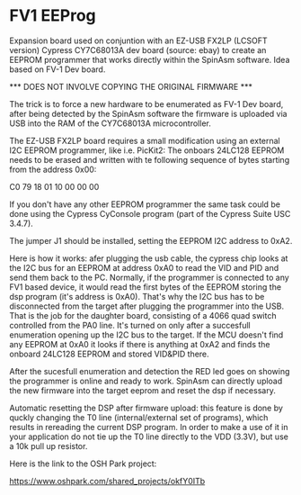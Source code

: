 FV1 EEProg
==========

Expansion board used on conjuntion with an EZ-USB FX2LP (LCSOFT version) Cypress CY7C68013A dev board (source: ebay)
to create an EEPROM programmer that works directly within the SpinAsm software. Idea based on FV-1 Dev board.

*** DOES NOT INVOLVE COPYING THE ORIGINAL FIRMWARE ***

The trick is to force a new hardware to be enumerated as FV-1 Dev board, after being detected by the SpinAsm software the firmware is uploaded via USB into the RAM of the CY7C68013A microcontroller.

The EZ-USB FX2LP board requires a small modification using an external I2C EEPROM programmer, like i.e. PicKit2:
The onboars 24LC128 EEPROM needs to be erased and written with te following sequence of bytes starting from the address 0x00:

C0 79 18 01 10 00 00 00

If you don't have any other EEPROM programmer the same task could be done using the Cypress CyConsole program (part of the Cypress Suite USC 3.4.7).

The jumper J1 should be installed, setting the EEPROM I2C address to 0xA2.

Here is how it works:
afer plugging the usb cable, the cypress chip looks at the I2C bus for an EEPROM at address 0xA0 to read the VID and PID and send them back to the PC.
Normally, if the programmer is connected to any FV1 based device, it would read the first bytes of the EEPROM storing the dsp program (it's address is 0xA0).
That's why the I2C bus has to be disconnected from the target after plugging the programmer into the USB. That is the job for the daughter board, consisting of a 4066
quad switch controlled from the PA0 line. It's turned on only after a succesfull enumeration opening up the I2C bus to the target.
If the MCU doesn't find any EEPROM at 0xA0 it looks if there is anything at 0xA2 and finds the onboard 24LC128 EEPROM and stored VID&PID there.

After the sucesfull enumeration and detection the RED led goes on showing the programmer is online and ready to work.
SpinAsm can directly upload the new firmware into the target eeprom and reset the dsp if necessary.

Automatic resetting the DSP after firmware upload:
this feature is done by quckly changing the T0 line (internal/external set of programs), which results in rereading the current DSP program.
In order to make a use of it in your application do not tie up the T0 line directly to the VDD (3.3V), but use a 10k pull up resistor. 

Here is the link to the OSH Park project:

https://www.oshpark.com/shared_projects/okfY0ITb

